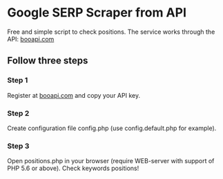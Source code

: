 # Google SERP Scraper from API

Free and simple script to check positions. 
The service works through the API: [booapi.com](https://booapi.com)

## Follow three steps

### Step 1
Register at [booapi.com](https://booapi.com) and copy your API key.

### Step 2
Create configuration file config.php (use config.default.php for example).

### Step 3
Open positions.php in your browser (require WEB-server with support of PHP 5.6 or above). Check keywords positions!
